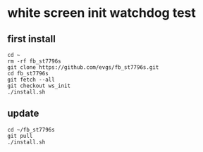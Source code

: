 # white screen init watchdog test

## first install
```
cd ~ 
rm -rf fb_st7796s
git clone https://github.com/evgs/fb_st7796s.git
cd fb_st7796s
git fetch --all
git checkout ws_init
./install.sh
```

## update
```
cd ~/fb_st7796s
git pull
./install.sh
```
